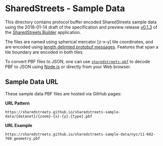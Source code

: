 # SharedStreets - Sample Data

This directory contains protocol buffer encoded SharedStreets sample data using the 2018-01-14 draft of the specification and preview release [v0.1.3](https://github.com/sharedstreets/sharedstreets-builder/releases/tag/0.1.2) of the [SharedStreets Builder](https://github.com/sharedstreets/sharedstreets-builder) application.

The files are named using spherical mercator [z-x-y] tile coordinates, and are encoded using [length delimted protobuf messages](https://developers.google.com/protocol-buffers/docs/techniques#streaming). Features that span a tile boundary are encoded in both tiles.

To convert PBF files to JSON, one can use [`sharedstreets-pbf`](https://github.com/sharedstreets/sharedstreets-pbf) to decode PBF to JSON using [Node.js](https://nodejs.org/en/) or directly from your Web browser.

## Sample Data URL

These sample data PBF files are hosted via GitHub pages:

**URL Pattern**

```
https://sharedstreets.github.io/sharedstreets-sample-data/{dataset}/{zoom}-{x}-{y}.{type}.pbf
```

**URL Example**

```
https://sharedstreets.github.io/sharedstreets-sample-data/nyc/11-602-769.geometry.pbf
```

